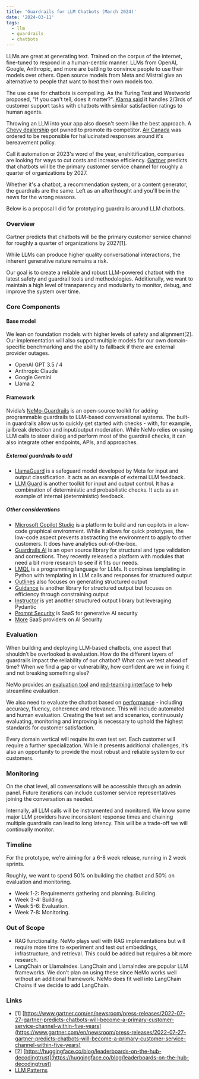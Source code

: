 ```yaml
---
title: 'Guardrails for LLM Chatbots (March 2024)'
date: '2024-03-11'
tags:
  - llm
  - guardrails
  - chatbots
---
```


LLMs are great at generating text. Trained on the corpus of the internet, fine-tuned to respond in a human-centric manner. LLMs from OpenAI, Google, Anthropic, and more are battling to convince people to use their models over others. Open source models from Meta and Mistral give an alternative to people that want to host their own models too.

The use case for chatbots is compelling. As the Turing Test and Westworld proposed, "If you can't tell, does it matter?". [Klarna said](https://www.fastcompany.com/91039401/klarna-ai-virtual-assistant-does-the-work-of-700-humans-after-layoffs) it handles 2/3rds of customer support tasks with chatbots with similar satisfaction ratings to human agents.

Throwing an LLM into your app also doesn't seem like the best approach. A [Chevy dealership](https://medium.com/@branden.mcintyre/chevy-chatbot-misfire-a-case-study-in-llm-guardrails-and-best-practices-7ae319088e94) got pwned to promote its competitor. [Air Canada](https://www.theguardian.com/world/2024/feb/16/air-canada-chatbot-lawsuit) was ordered to be responsible for hallucinated responses around it's bereavement policy.

Call it automation or 2023's word of the year, enshittification, companies are looking for ways to cut costs and increase efficiency. [Gartner](https://www.gartner.com/en/newsroom/press-releases/2022-07-27-gartner-predicts-chatbots-will-become-a-primary-customer-service-channel-within-five-years) predicts that chatbots will be the primary customer service channel for roughly a quarter of organizations by 2027.

Whether it's a chatbot, a recommendation system, or a content generator, the guardrails are the same. Left as an afterthought and you'll be in the news for the wrong reasons.

Below is a proposal I did for prototyping guardrails around LLM chatbots.

### Overview

Gartner predicts that chatbots will be the primary customer service channel for roughly a quarter of organizations by 2027[1].

While LLMs can produce higher quality conversational interactions, the inherent generative nature remains a risk.

Our goal is to create a reliable and robust LLM-powered chatbot with the latest safety and guardrail tools and methodologies. Additionally, we want to maintain a high level of transparency and modularity to monitor, debug, and improve the system over time.

### Core Components

#### Base model
We lean on foundation models with higher levels of safety and alignment[2]. Our implementation will also support multiple models for our own domain-specific benchmarking and the ability to fallback if there are external provider outages.

* OpenAI GPT 3.5 / 4
* Anthropic Claude
* Google Gemini
* Llama 2

#### Framework

Nvidia’s [NeMo-Guardrails](https://github.com/NVIDIA/NeMo-Guardrails) is an open-source toolkit for adding programmable guardrails to LLM-based conversational systems. The built-in guardrails allow us to quickly get started with checks - with, for example, jailbreak detection and input/output moderation.
While NeMo relies on using LLM calls to steer dialog and perform most of the guardrail checks, it can also integrate other endpoints, APIs, and approaches.

##### External guardrails to add
* [LlamaGuard](https://ai.meta.com/research/publications/llama-guard-llm-based-input-output-safeguard-for-human-ai-conversations/) is a safeguard model developed by Meta for input and output classification. It acts as an example of external LLM feedback.
* [LLM Guard](https://llm-guard.com/) is another toolkit for input and output control. It has a combination of deterministic and probabilistic checks. It acts as an example of internal (deterministic) feedback.

##### Other considerations

* [Microsoft Copilot Studio](https://www.microsoft.com/en-us/microsoft-copilot/microsoft-copilot-studio) is a platform to build and run copilots in a low-code graphical environment. While it allows for quick prototypes, the low-code aspect prevents abstracting the environment to apply to other customers. It does have analytics out-of-the-box.
* [Guardrails AI](https://www.guardrail.ai/) is an open source library for structural and type validation and corrections. They recently released a platform with modules that need a bit more research to see if it fits our needs.
* [LMQL](https://github.com/eth-sri/lmq) is a programming language for LLMs. It combines templating in Python with templating in LLM calls and responses for structured output
* [Outlines](https://github.com/outlines-dev/outlines) also focuses on generating structured output
* [Guidance](https://github.com/guidance-ai/guidance) is another library for structured output but focuses on efficiency through constraining output
* [Instructor](https://github.com/jxnl/instructor) is yet another structured output library but leveraging Pydantic
* [Prompt Security](https://www.prompt.security) is SaaS for generative AI security
* [More](https://www.signalfire.com/blog/prompt-injection-security) SaaS providers on AI Security

### Evaluation

When building and deploying LLM-based chatbots, one aspect that shouldn’t be overlooked is evaluation. How do the different layers of guardrails impact the reliability of our chatbot? What can we test ahead of time? When we find a gap or vulnerability, how confident are we in fixing it and not breaking something else?

NeMo provides an [evaluation tool](https://github.com/NVIDIA/NeMo-Guardrails/blob/develop/nemoguardrails/eval/README.md) and [red-teaming interface](https://github.com/NVIDIA/NeMo-Guardrails/blob/develop/docs/security/red-teaming.md) to help streamline evaluation.

We also need to evaluate the chatbot based on [performance](https://deepchecks.com/best-practices-for-llm-evaluation-of-rag-applications/) - including accuracy, fluency, coherence and relevance. This will include automated and human evaluation. Creating the test set and scenarios, continuously evaluating, monitoring and improving is necessary to uphold the highest standards for customer satisfaction.

Every domain vertical will require its own test set. Each customer will require a further specialization. While it presents additional challenges, it’s also an opportunity to provide the most robust and reliable system to our customers.

### Monitoring

On the chat level, all conversations will be accessible through an admin panel. Future iterations can include customer service representatives joining the conversation as needed.

Internally, all LLM calls will be instrumented and monitored. We know some major LLM providers have inconsistent response times and chaining multiple guardrails can lead to long latency. This will be a trade-off we will continually monitor.

### Timeline

For the prototype, we’re aiming for a 6-8 week release, running in 2 week sprints.

Roughly, we want to spend 50% on building the chatbot and 50% on evaluation and monitoring.

* Week 1-2: Requirements gathering and planning. Building.
* Week 3-4: Building.
* Week 5-6: Evaluation.
* Week 7-8: Monitoring.

### Out of Scope

* RAG functionality. NeMo plays well with RAG implementations but will require more time to experiment and test out embeddings, infrastructure, and retrieval. This could be added but requires a bit more research.
* LangChain or LlamaIndex. LangChain and LlamaIndex are popular LLM frameworks. We don’t plan on using these since NeMo works well without an additional framework. NeMo does fit well into LangChain Chains if we decide to add LangChain.

### Links
* [1] [https://www.gartner.com/en/newsroom/press-releases/2022-07-27-gartner-predicts-chatbots-will-become-a-primary-customer-service-channel-within-five-years](https://www.gartner.com/en/newsroom/press-releases/2022-07-27-gartner-predicts-chatbots-will-become-a-primary-customer-service-channel-within-five-years)
* [2] [https://huggingface.co/blog/leaderboards-on-the-hub-decodingtrust](https://huggingface.co/blog/leaderboards-on-the-hub-decodingtrust)
* [LLM Patterns](https://eugeneyan.com/writing/llm-patterns/#guardrails-to-ensure-output-quality)
